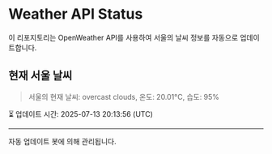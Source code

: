 
# Weather API Status

이 리포지토리는 OpenWeather API를 사용하여 서울의 날씨 정보를 자동으로 업데이트합니다.

## 현재 서울 날씨
> 서울의 현재 날씨: overcast clouds, 온도: 20.01°C, 습도: 95%

⏳ 업데이트 시간: 2025-07-13 20:13:56 (UTC)

---
자동 업데이트 봇에 의해 관리됩니다.
